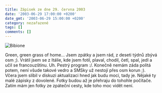 ```yaml
---
title: Zápisek ze dne 29. června 2003
date: '2003-06-29 17:00:00 +0200'
date_gmt: '2003-06-29 15:00:00 +0200'
category: nezařazené
tags: []
comments: []
---
```

<div >  <img alt="Bibione" src="/assets/migrated/old-images/bibione.jpg"></div>
<p>Green, green grass of home... Jsem zpátky a jsem rád, z deseti  týdnů zbývá osm ;). Vrátil jsem se z Itálie, kde jsem fotil, plaval, chodil, četl,  spal, jedl a učil se francouzštinu. Uh. Pestrý program :/. Konečně nemám záda  politá potem, není všude takové vedro a SMSky už nestojí přes osm korun ;). Včera  jsem slíbil v diskuzi aktualizaci hned jak budu moci, tady je. Nějaké ty malé zápisky z dovolené. Fotky budou až je přehraju do  tohohle počítače. Zatím mám jen fotky ze zpáteční cesty, kde toho moc vidět  není.</p>
